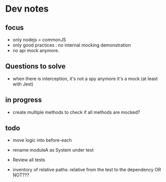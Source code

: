 # Dev notes

## focus

- only nodejs = commonJS
- only good practices : no internal mocking demonstration
- no api mock anymore.

## Questions to solve

- when there is interception, it's not a spy anymore it's a mock (at least with Jest)

## in progress

- create multiple methods to check if all methods are mocked?

## todo

- move logic into before-each

- rename moduleA as System under test
- Review all tests

- inventory of relative paths: relative from the test to the dependency OR NOT???


